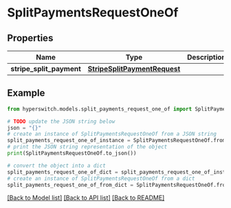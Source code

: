 # SplitPaymentsRequestOneOf


## Properties

Name | Type | Description | Notes
------------ | ------------- | ------------- | -------------
**stripe_split_payment** | [**StripeSplitPaymentRequest**](StripeSplitPaymentRequest.md) |  | 

## Example

```python
from hyperswitch.models.split_payments_request_one_of import SplitPaymentsRequestOneOf

# TODO update the JSON string below
json = "{}"
# create an instance of SplitPaymentsRequestOneOf from a JSON string
split_payments_request_one_of_instance = SplitPaymentsRequestOneOf.from_json(json)
# print the JSON string representation of the object
print(SplitPaymentsRequestOneOf.to_json())

# convert the object into a dict
split_payments_request_one_of_dict = split_payments_request_one_of_instance.to_dict()
# create an instance of SplitPaymentsRequestOneOf from a dict
split_payments_request_one_of_from_dict = SplitPaymentsRequestOneOf.from_dict(split_payments_request_one_of_dict)
```
[[Back to Model list]](../README.md#documentation-for-models) [[Back to API list]](../README.md#documentation-for-api-endpoints) [[Back to README]](../README.md)


